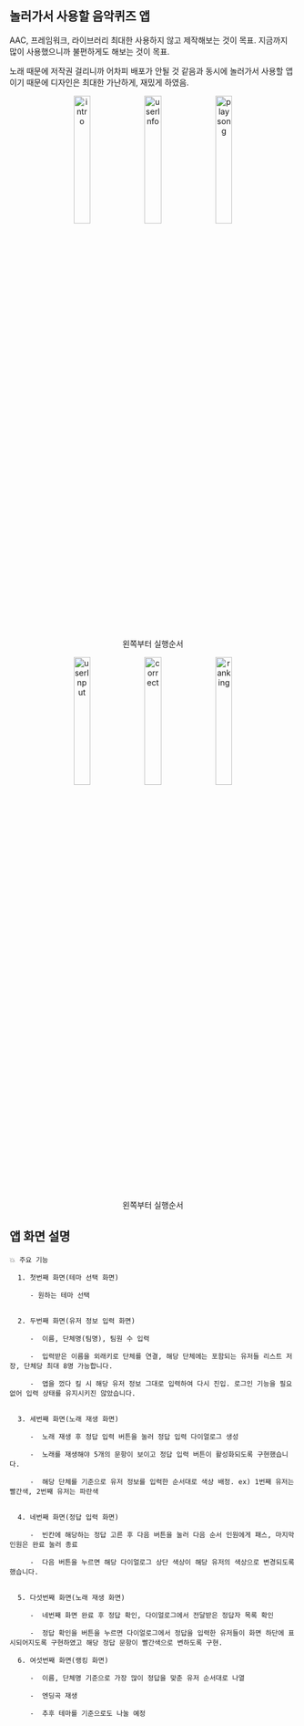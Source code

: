 ## 놀러가서 사용할 음악퀴즈 앱

AAC, 프레임워크, 라이브러리 최대한 사용하지 않고 제작해보는 것이 목표. 지금까지 많이 사용했으니까 불편하게도 해보는 것이 목표.

노래 때문에 저작권 걸리니까 어차피 배포가 안될 것 같음과 동시에 놀러가서 사용할 앱이기 때문에 디자인은 최대한 가난하게, 재밌게 하였음.

<p align="center"> 
  <img alt="intro" src="https://github.com/choieuihyun/MusicQuiz/assets/59135621/bfdcc6f4-f587-4cfd-adec-9dd37b410122" align="center" width="24%">
  <img alt="userInfo" src="https://github.com/choieuihyun/MusicQuiz/assets/59135621/f81ca346-f365-4923-a04b-a73996803fd9" align="center" width="24%"> 
  <img alt="playsong" src="https://github.com/choieuihyun/MusicQuiz/assets/59135621/9169fb9e-e880-4a21-805b-39fc5dc2a307" align="center" width="24%">
<figcaption align="center">왼쪽부터 실행순서</figcaption></p>




<p align="center">
  
  <img alt="userInput" src="https://github.com/choieuihyun/MusicQuiz/assets/59135621/af98e586-4783-4eb0-b383-008101bc8c4f" align="center" width="24%"> 
  <img alt="correct" src="https://github.com/choieuihyun/MusicQuiz/assets/59135621/2acdea27-9d4b-4c05-9125-abfba1001d22" align="center" width="24%">
  <img alt="ranking" src="https://github.com/choieuihyun/MusicQuiz/assets/59135621/d34f7714-8998-4ce7-bb32-2ce6029c9a93" align="center" width="24%">

<figcaption align="center">왼쪽부터 실행순서</figcaption></p>


## 앱 화면 설명

    💥 주요 기능
  
      1. 첫번째 화면(테마 선택 화면)
  
         - 원하는 테마 선택
  

      2. 두번째 화면(유저 정보 입력 화면)

         -  이름, 단체명(팀명), 팀원 수 입력

         -  입력받은 이름을 외래키로 단체를 연결, 해당 단체에는 포함되는 유저들 리스트 저장, 단체당 최대 8명 가능합니다.

         -  앱을 껐다 킬 시 해당 유저 정보 그대로 입력하여 다시 진입. 로그인 기능을 필요없어 입력 상태를 유지시키진 않았습니다.


      3. 세번째 화면(노래 재생 화면)

         -  노래 재생 후 정답 입력 버튼을 눌러 정답 입력 다이얼로그 생성

         -  노래를 재생해야 5개의 문항이 보이고 정답 입력 버튼이 활성화되도록 구현했습니다.

         -  해당 단체를 기준으로 유저 정보를 입력한 순서대로 색상 배정. ex) 1번째 유저는 빨간색, 2번째 유저는 파란색
  
  
      4. 네번째 화면(정답 입력 화면)

         -  빈칸에 해당하는 정답 고른 후 다음 버튼을 눌러 다음 순서 인원에게 패스, 마지막 인원은 완료 눌러 종료

         -  다음 버튼을 누르면 해당 다이얼로그 상단 색상이 해당 유저의 색상으로 변경되도록 했습니다.


      5. 다섯번째 화면(노래 재생 화면)

         -  네번째 화면 완료 후 정답 확인, 다이얼로그에서 전달받은 정답자 목록 확인

         -  정답 확인을 버튼을 누르면 다이얼로그에서 정답을 입력한 유저들이 화면 하단에 표시되어지도록 구현하였고 해당 정답 문항이 빨간색으로 변하도록 구현.

      6. 여섯번째 화면(랭킹 화면)

         -  이름, 단체명 기준으로 가장 많이 정답을 맞춘 유저 순서대로 나열

         -  엔딩곡 재생

         -  추후 테마를 기준으로도 나눌 예정



